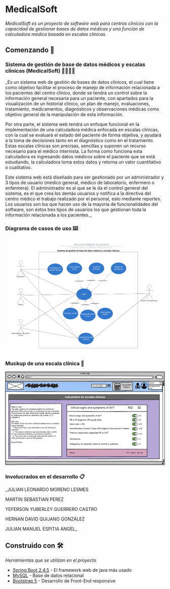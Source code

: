 # MedicalSoft

_MedicalSoft es un proyecto de software web para centros clinicos con la capacidad de gestionar bases de datos médicas y una función de calculadora médica basada en escalas clínicas._

## Comenzando 🚀

### Sistema de gestión de base de datos médicos y escalas clínicas (MedicalSoft) 👨‍⚕️👩‍⚕️

_Es un sistema web de gestión de bases de datos clínicos, el cual tiene como objetivo facilitar el proceso de manejo de información relacionada a los pacientes del centro clínico, donde se tendrá un control sobre la información general necesaria para un paciente, con apartados para la visualización de un historial clínico, un plan de manejo, evaluaciones, tratamiento, medicamentos, diagnósticos y observaciones médicas como objetivo general de la manipulación de esta información. 

Por otra parte, el sistema web tendrá un enfoque funcional en la implementación de una calculadora médica enfocada en escalas clínicas, con la cual se evaluará el estado del paciente de forma objetiva, y ayudará a la toma de decisiones tanto en el diagnóstico como en el tratamiento. Estas escalas clínicas son precisas, sencillas y suponen un recurso necesario para el médico internista. La forma como funciona esta calculadora es ingresando datos médicos sobre el paciente que se está estudiando, la calculadora toma estos datos y retorna un valor cuantitativo o cualitativo.

Este sistema web está diseñado para ser gestionado por un administrador y 3 tipos de usuario (médico general, médico de laboratorio, enfermero o enfermera). El administrador es al que se le da el control general del sistema, es el que crea los demás usuarios y notifica a la directiva del centro médico el trabajo realizado por el personal, esto mediante reportes. Los usuarios son los que hacen uso de la mayoría de funcionalidades del software, son estos tres tipos de usuarios los que gestionan toda la información relacionada a los pacientes._


### Diagrama de casos de uso ⌨️

![()](https://github.com/Yuberley/MedicalSoft/blob/main/Model/Use_case_diagram%20.png)

### Muckup de una escala clínica 📄

![()](https://github.com/Yuberley/MedicalSoft/blob/main/Model/Calculadora_medica2.png)



### Involucrados en el desarrollo 📋

_JULIAN LEONARDO MORENO LESMES

MARTIN SEBASTIAN PEREZ

YEFERSON YUBERLEY GUERRERO CASTRO

HERNAN DAVID QUIJANO GONZÁLEZ

JULIAN MANUEL ESPITIA ANGEL_


## Construido con 🛠️

_Herramientas que se utilizan en el proyecto_

* [Spring Boot 2.4.5](https://spring.io/projects/spring-boot) - El framework web de java más usado
* [MySQL](https://www.mysql.com/) - Base de datos relacional
* [Bootstrap 5](https://getbootstrap.com/) - Desarrollo de Front-End responsive
